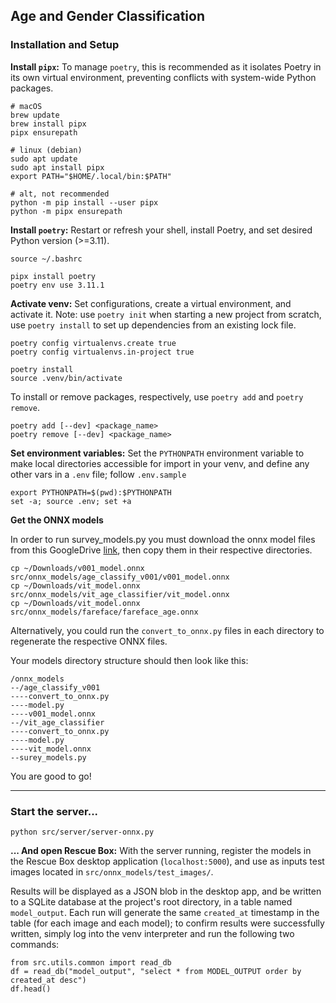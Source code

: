 ## Age and Gender Classification

### Installation and Setup

**Install `pipx`:** To manage `poetry`, this is recommended as it isolates Poetry in its own virtual environment, preventing conflicts with system-wide Python packages.
    
    # macOS
    brew update
    brew install pipx
    pipx ensurepath

    # linux (debian)
    sudo apt update
    sudo apt install pipx
    export PATH="$HOME/.local/bin:$PATH"

    # alt, not recommended
    python -m pip install --user pipx
    python -m pipx ensurepath

**Install `poetry`:** Restart or refresh your shell, install Poetry, and set desired Python version (>=3.11).

    source ~/.bashrc

    pipx install poetry
    poetry env use 3.11.1

**Activate venv:** Set configurations, create a virtual environment, and activate it. Note: use `poetry init` when starting a new project from scratch, use `poetry install` to set up dependencies from an existing lock file.

    poetry config virtualenvs.create true
    poetry config virtualenvs.in-project true

    poetry install
    source .venv/bin/activate

To install or remove packages, respectively, use `poetry add` and `poetry remove`.

    poetry add [--dev] <package_name>
    poetry remove [--dev] <package_name>

**Set environment variables:** Set the `PYTHONPATH` environment variable to make local directories accessible for import in your venv, and define any other vars in a `.env` file; follow `.env.sample`

    export PYTHONPATH=$(pwd):$PYTHONPATH
    set -a; source .env; set +a

**Get the ONNX models**

In order to run survey_models.py you must download the onnx model files from this GoogleDrive [link](https://drive.google.com/drive/folders/1IgG6w6lJ9cd8Qlckd7HwdBUjWCd_-gxN), then copy them in their respective directories.

    cp ~/Downloads/v001_model.onnx src/onnx_models/age_classify_v001/v001_model.onnx 
    cp ~/Downloads/vit_model.onnx src/onnx_models/vit_age_classifier/vit_model.onnx
    cp ~/Downloads/vit_model.onnx src/onnx_models/fareface/fareface_age.onnx

Alternatively, you could run the `convert_to_onnx.py` files in each directory to regenerate the respective ONNX files.

Your models directory structure should then look like this:
```
/onnx_models
--/age_classify_v001
----convert_to_onnx.py
----model.py
----v001_model.onnx
--/vit_age_classifier
----convert_to_onnx.py
----model.py
----vit_model.onnx
--surey_models.py
```


You are good to go!

---

### Start the server...
    python src/server/server-onnx.py

**... And open Rescue Box:** With the server running, register the models in the Rescue Box desktop application (`localhost:5000`), and use as inputs test images located in `src/onnx_models/test_images/`. 

Results will be displayed as a JSON blob in the desktop app, and be written to a SQLite database at the project's root directory, in a table named `model_output`. Each run will generate the same `created_at` timestamp in the table (for each image and each model); to confirm results were successfully written, simply log into the venv interpreter and run the following two commands:

    from src.utils.common import read_db
    df = read_db("model_output", "select * from MODEL_OUTPUT order by created_at desc")
    df.head()




